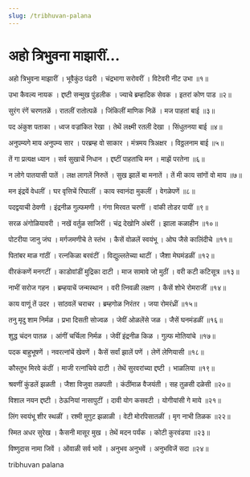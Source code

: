 ```yaml
---
slug: /tribhuvan-palana
---
```

# अहो त्रिभुवना माझारीं...

अहो त्रिभुवना माझारीं । भूवैकुंठ पंढरी । चंद्रभागा सरोवरीं । विटेवरी नीट उभा ॥१॥

उभा कैवल्य नायक । द्दष्टी सन्मुख पुंडलीक । ज्याचे ब्रम्हादिक सेवक । इतरां कोण पाड ॥२॥

सुरंग रंगें चरणतळें । रातलीं रातोत्पळें । जिंकिलीं माणिक निळें । मज पाहतां बाई ॥३॥

पद अंकुश पताका । ध्वज वज्रांकित रेखा । तेथें लक्ष्मी रतली देखा । सिंधुतनया बाई ॥४॥

अनुपम्यगे माय अनुपम्य सार । परब्रम्ह वो साकार । मंत्रमय त्रिअक्षर । विठ्ठलनाम बाई ॥५॥

तें गा प्रत्यक्ष ध्यान । सर्व सुखाचें निधान । द्दष्टीं पाहतांचि मन । माझें परतेना ॥६॥

न लोगे पातयासी पातें । लक्ष लागलें निरुतें । सुख झालें बा मनातें । तें मी काय सांगों वो माय ॥७॥

मन इंद्रयें वेधलीं । घर वृत्तिचें रिघालीं । काय स्वानंदा मुकलीं । वेगळेपणें ॥८॥

पदद्वयाची ठेवणी । इंद्रनीळ गुल्फमणी । गंगा मिरवत चरणीं । वांकी तोडर पायीं ॥९॥

सरळ अंगोळियावरी । नखें वर्तुळ साजिरीं । चंद्र देखोनि अंबरीं । झाला कळाहीन ॥१०॥

पोटरीया जानु जंघ । मर्गजमणीचे ते स्तंभ । कैसें वोळलें स्वयंभू । ओघ जैसे कालिंदीचे ॥११॥

पितांबर माळ गांठीं । रत्नकिळा बरवंटीं । विद्युल्लतेच्या थाटीं । जैशा मेघमंडळीं ॥१२॥

वीरकंकणें मनगटीं । काडोवांडीं मुद्रिका दाटी । माज सामावे जो मुठीं । वरी कटी कटिसूत्र ॥१३॥

नाभीं सरोज गहन । ब्रम्हयाचें जन्मस्थान । वरी त्निवळी लक्षण । कैसें शोभे रोमराजीं ॥१४॥

काय वाणूं तें उदर । सांठवलें चराचर । ब्रम्हगोळ निरंतर । जया रोमरंध्रीं ॥१५॥

तनु मृदु शाम निर्मळ । प्रभा दिसती सोज्वळ । जेवीं ओळलेंसे जळ । जैसें घनमंडळीं ॥१६॥

शुद्ध चंदन पातळ । आंगीं चर्चिला निर्मळ । जेवीं इंद्रनीळ किळ । गुल्फ मोतियांचे ॥१७॥

पदक बाहुभूषणें । नवरत्नांचें खेवणें । कैसें सर्वां झालें पणें । लेणें लेणियासी ॥१८॥

कौस्तुभ मिरवे कंठीं । माजी रत्नांचिये दाटी । तेथें सुरवरांच्या द्दष्टी । भाळलिया ॥१९॥

श्रवणीं कुंडलें झळती । जैशा विजुवा तळपती । कंठींमाळ वैजयंती । सह तुळसी दळेसी ॥२०॥

विशाल नयन द्दष्टी । ठेऊनियां नासापुटीं । दावी योग कसवटी । योगीयांसी गे माये ॥२१॥

लिंग स्वयंभू शीर स्थळीं । रश्मी मुगुट झळाळी । वेटी मोरपिसातळीं । मृग नाभी तिळक ॥२२॥

स्मित अधर सुरेख । कैसनी मासूर मुख । तेथें मदन पर्यंक । कोटी कुरवंडया ॥२३॥

विष्णुदास नामा जिवें । ओंवाळी सर्व भावें । अनुभव अनुभवें । अनुभविजें सदा ॥२४॥

<span class='index-text'> tribhuvan palana</span>